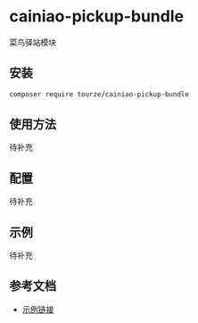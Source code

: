 # cainiao-pickup-bundle

菜鸟驿站模块

## 安装

```bash
composer require tourze/cainiao-pickup-bundle
```

## 使用方法

待补充

## 配置

待补充

## 示例

待补充

## 参考文档

- [示例链接](https://example.com)
